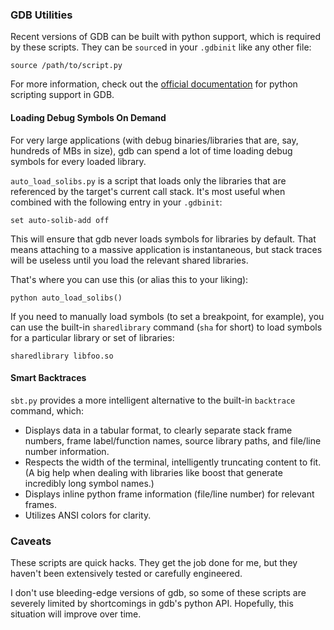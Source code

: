 ### GDB Utilities ###

Recent versions of GDB can be built with python support, which is required by these scripts. They can be `source`d in your `.gdbinit` like any other file:

    source /path/to/script.py

For more information, check out the [official documentation][1] for python scripting support in GDB.

[1]: http://sourceware.org/gdb/current/onlinedocs/gdb/Python.html


#### Loading Debug Symbols On Demand ###

For very large applications (with debug binaries/libraries that are, say, hundreds of MBs in size), gdb can spend a lot of time loading debug symbols for every loaded library.

`auto_load_solibs.py` is a script that loads only the libraries that are referenced by the target's current call stack. It's most useful when combined with the following entry in your `.gdbinit`:

    set auto-solib-add off

This will ensure that gdb never loads symbols for libraries by default. That means attaching to a massive application is instantaneous, but stack traces will be useless until you load the relevant shared libraries.

That's where you can use this (or alias this to your liking):

    python auto_load_solibs()

If you need to manually load symbols (to set a breakpoint, for example), you can use the built-in `sharedlibrary` command (`sha` for short) to load symbols for a particular library or set of libraries:

    sharedlibrary libfoo.so


#### Smart Backtraces ####

`sbt.py` provides a more intelligent alternative to the built-in `backtrace` command, which:

* Displays data in a tabular format, to clearly separate stack frame numbers, frame label/function names, source library paths, and file/line number information.
* Respects the width of the terminal, intelligently truncating content to fit. (A big help when dealing with libraries like boost that generate incredibly long symbol names.)
* Displays inline python frame information (file/line number) for relevant frames.
* Utilizes ANSI colors for clarity.


### Caveats ###

These scripts are quick hacks. They get the job done for me, but they haven't been extensively tested or carefully engineered.

I don't use bleeding-edge versions of gdb, so some of these scripts are severely limited by shortcomings in gdb's python API. Hopefully, this situation will improve over time.
